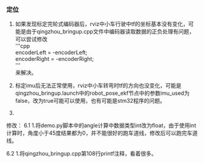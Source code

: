 ### 定位

1. 如果发现标定完轮式编码器后，rviz中小车行驶中tf的坐标基本没有变化，可能是由于qingzhou_bringup.cpp文件中编码器读取数据的正负处理有问题，可以尝试修改   
'''cpp   
encoderLeft = -encoderLeft;   
encoderRight = -encoderRight;   
'''   
来解决。


2. 标定imu后无法正常使用，rviz中小车转弯时tf的方向也没变化，可能是qingzhou_bringup.launch中的robot_pose_ekf节点中的参数imu_used为false，改为true可能可以使用，也有可能是stm32程序的问题。


3. 




修改：
6.1
1.将demo.py脚本中的angle计算中数据类型int改为float，由于使用int计算时，角度小于45度结果都为0，并不能很好的跑车道线，修改后可以跑完车道线。


6.2
1.将qingzhou_bringup.cpp第108行printf注释，看着很多。

